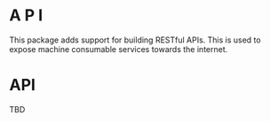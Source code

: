 # A P I

This package adds support for building RESTful APIs.
This is used to expose machine consumable services towards the internet.

# API

TBD
